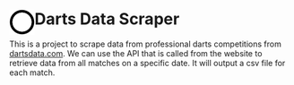 # <img align='left' src="wonderkid_logo.png" alt="wonderkid logo" height="45"/>Darts Data Scraper

This is a project to scrape data from professional darts competitions from [dartsdata.com](https://live.dartsdata.com/). We can use the API that is called from the website to retrieve data from all matches on a specific date. It will output a csv file for each match.